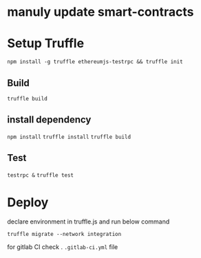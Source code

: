 # manuly update smart-contracts
# Setup Truffle
```npm install -g truffle ethereumjs-testrpc && truffle init```


## Build 
`truffle build`

## install dependency 
`npm install`
`truffle install`
`truffle build`

## Test

`testrpc &`
`truffle test`

# Deploy

declare environment in truffle.js  and run below command 

`truffle migrate --network integration`

for gitlab CI check . `.gitlab-ci.yml` file
